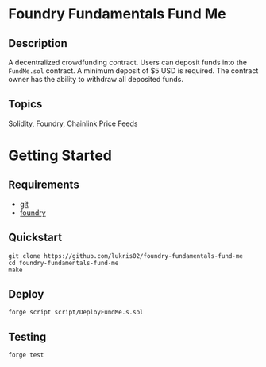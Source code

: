# Foundry Fundamentals Fund Me
## Description
A decentralized crowdfunding contract. Users can deposit funds into the `FundMe.sol` contract. A minimum deposit of $5 USD is required. The contract owner has the ability to withdraw all deposited funds.

## Topics
Solidity, Foundry, Chainlink Price Feeds

# Getting Started

## Requirements

- [git](https://git-scm.com/book/en/v2/Getting-Started-Installing-Git)
- [foundry](https://getfoundry.sh/)

## Quickstart

```
git clone https://github.com/lukris02/foundry-fundamentals-fund-me
cd foundry-fundamentals-fund-me
make
```

## Deploy

```
forge script script/DeployFundMe.s.sol
```

## Testing

```
forge test
```
